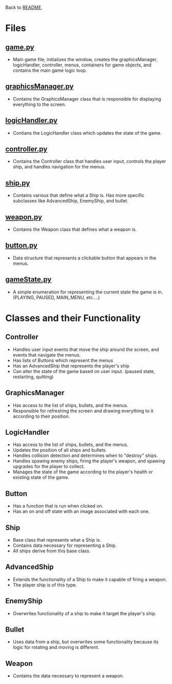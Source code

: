 Back to [README](../README.md).  
# Files
## [game.py](../game.py)
* Main game file, initializes the window, creates the graphicsManager, logicHandler, controller, menus, containers for game objects, and contains the main game logic loop.

## [graphicsManager.py](../graphicsManager.py)
* Contains the GraphicsManager class that is responsible for displaying everything to the screen.

## [logicHandler.py](../logicHandler.py)
* Contians the LogicHandler class which updates the state of the game.

## [controller.py](../controller.py)
* Contains the Controller class that handles user input, controls the player ship, and handles navigation for the menus.

## [ship.py](../ship.py)
* Contains various that define what a Ship is. Has more specific subclasses like AdvancedShip, EnemyShip, and bullet.

## [weapon.py](../weapon.py)
* Contains the Weapon class that defines what a weapon is.

## [button.py](../button.py)
* Data structure that represents a clickable button that appears in the menus.

## [gameState.py](../gameState.py)
* A simple enumeration for representing the current state the game is in. (PLAYING, PAUSED, MAIN_MENU, etc....)

# Classes and their Functionality
## Controller
* Handles user input events that move the ship around the screen, and events that navigate the menus.
* Has lists of Buttons which represent the menus
* Has an AdvancedShip that represents the player's ship
* Can alter the state of the game based on user input. (paused state, restarting, quitting)

## GraphicsManager
* Has access to the list of ships, bullets, and the menus.
* Responsible for refreshing the screen and drawing everything to it according to their position.

## LogicHandler
* Has access to the list of ships, bullets, and the menus.
* Updates the position of all ships and bullets.
* Handles collision detection and determines when to "destroy" ships.
* Handles spawing enemy ships, firing the player's weapon, and spawing upgrades for the player to collect.
* Manages the state of the game according to the player's health or existing state of the game.

## Button
* Has a function that is run when clicked on.
* Has an on and off state with an image associated with each one.

## Ship
* Base class that represents what a Ship is.
* Contains data necessary for representing a Ship.
* All ships derive from this base class.

## AdvancedShip
* Extends the functionality of a Ship to make it capable of firing a weapon.
* The player ship is of this type.

## EnemyShip
* Overwrites functionality of a ship to make it target the player's ship.

## Bullet
* Uses data from a ship, but overwrites some functionality because its logic for rotating and moving is different.

## Weapon
* Contains the data necessary to represent a weapon.
